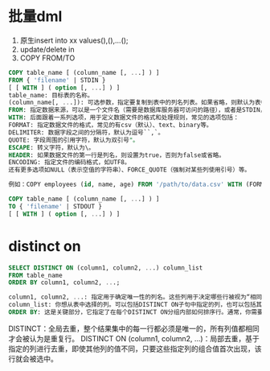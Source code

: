 # 批量dml
1. 原生insert into xx values(),(),...();
2. update/delete in
3. COPY FROM/TO
```sql
COPY table_name [ (column_name [, ...] ) ]
FROM { 'filename' | STDIN }
[ [ WITH ] ( option [, ...] ) ]
table_name: 目标表的名称。
(column_name[, ...]): 可选参数，指定要复制到表中的列名列表。如果省略，则默认为表中的所有列。
FROM: 指定数据来源，可以是一个文件名（需要是数据库服务器可访问的路径），或者是STDIN，表示从标准输入读取数据。
WITH: 后面跟着一系列选项，用于定义数据文件的格式和处理规则，常见的选项包括：
FORMAT: 指定数据文件的格式，常见的有csv（默认）、text、binary等。
DELIMITER: 数据字段之间的分隔符，默认为逗号``,`。
QUOTE: 字段周围的引用字符，默认为双引号"。
ESCAPE: 转义字符，默认为\。
HEADER: 如果数据文件的第一行是列名，则设置为true，否则为false或省略。
ENCODING: 指定文件的编码格式，如UTF8。
还有更多选项如NULL（表示空值的字符串）、FORCE_QUOTE（强制对某些列使用引号）等。

例如：COPY employees (id, name, age) FROM '/path/to/data.csv' WITH (FORMAT csv, DELIMITER ',', HEADER true, ENCODING 'UTF8');

COPY table_name [ (column_name [, ...] ) ]
TO { 'filename' | STDOUT }
[ [ WITH ] ( option [, ...] ) ]
```

# distinct on
```sql
SELECT DISTINCT ON (column1, column2, ...) column_list
FROM table_name
ORDER BY column1, column2, ...;

column1, column2, ...: 指定用于确定唯一性的列名。这些列用于决定哪些行被视为“相同的”，并从中选择第一行。
column_list: 你想从表中选择的列。可以包括DISTINCT ON子句中指定的列，也可以包括其他列。
ORDER BY: 这是关键部分，它指定了在每个DISTINCT ON分组内部如何排序行。通常，你需要根据相同的列或额外的列来排序，以确定哪一行是“第一行”。
```
DISTINCT：全局去重，整个结果集中的每一行都必须是唯一的，所有列值都相同才会被认为是重复行。
DISTINCT ON (column1, column2, ...)：局部去重，基于指定的列进行去重，即使其他列的值不同，只要这些指定列的组合值首次出现，该行就会被选中。
